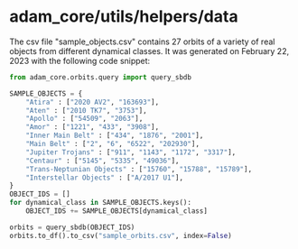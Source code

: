 # adam_core/utils/helpers/data

The csv file "sample_objects.csv" contains 27 orbits of a variety of real objects from different dynamical classes. It was generated on February 22, 2023 
with the following code snippet: 

```python
from adam_core.orbits.query import query_sbdb

SAMPLE_OBJECTS = {
    "Atira" : ["2020 AV2", "163693"],
    "Aten" : ["2010 TK7", "3753"],
    "Apollo" : ["54509", "2063"],
    "Amor" : ["1221", "433", "3908"],
    "Inner Main Belt" : ["434", "1876", "2001"],
    "Main Belt" : ["2", "6", "6522", "202930"],
    "Jupiter Trojans" : ["911", "1143", "1172", "3317"],
    "Centaur" : ["5145", "5335", "49036"],
    "Trans-Neptunian Objects" : ["15760", "15788", "15789"],
    "Interstellar Objects" : ["A/2017 U1"],
}
OBJECT_IDS = []
for dynamical_class in SAMPLE_OBJECTS.keys():
    OBJECT_IDS += SAMPLE_OBJECTS[dynamical_class]

orbits = query_sbdb(OBJECT_IDS)
orbits.to_df().to_csv("sample_orbits.csv", index=False)
```
